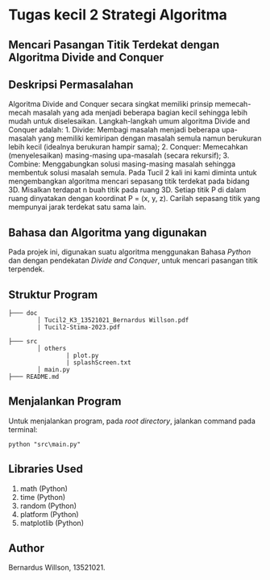 # Tugas kecil 2 Strategi Algoritma


## Mencari Pasangan Titik Terdekat dengan Algoritma Divide and Conquer


## Deskripsi Permasalahan

Algoritma Divide and Conquer secara singkat memiliki prinsip memecah-mecah masalah yang ada menjadi beberapa bagian kecil sehingga lebih mudah untuk diselesaikan. Langkah-langkah umum algoritma Divide and Conquer adalah: 1. Divide: Membagi masalah menjadi beberapa upa-masalah yang memiliki kemiripan dengan masalah semula namun berukuran lebih kecil (idealnya berukuran hampir sama); 2. Conquer: Memecahkan (menyelesaikan) masing-masing upa-masalah (secara rekursif); 3. Combine: Menggabungkan solusi masing-masing masalah sehingga membentuk solusi masalah semula. Pada Tucil 2 kali ini kami diminta untuk mengembangkan algoritma mencari sepasang titik terdekat pada bidang 3D. Misalkan terdapat n buah titik pada ruang 3D. Setiap titik P di dalam ruang dinyatakan dengan koordinat P = (x, y, z). Carilah sepasang titik yang mempunyai jarak terdekat satu sama lain.


## Bahasa dan Algoritma yang digunakan

Pada projek ini, digunakan suatu algoritma menggunakan Bahasa *Python* dan dengan pendekatan *Divide and Conquer*, untuk mencari pasangan titik terpendek.


## Struktur Program

```
├─── doc
        │ Tucil2_K3_13521021_Bernardus Willson.pdf
        | Tucil2-Stima-2023.pdf

├─── src
        │ others
                | plot.py
                | splashScreen.txt
        │ main.py
├─── README.md
```


## Menjalankan Program

Untuk menjalankan program, pada *root directory*, jalankan command pada terminal:
```
python "src\main.py"
```



## Libraries Used

1. math (Python)
2. time (Python)
3. random (Python)
4. platform (Python)
5. matplotlib (Python)


## Author

Bernardus Willson, 13521021.